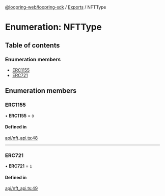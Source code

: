 [@loopring-web/loopring-sdk](../README.md) / [Exports](../modules.md) / NFTType

# Enumeration: NFTType

## Table of contents

### Enumeration members

- [ERC1155](NFTType.md#erc1155)
- [ERC721](NFTType.md#erc721)

## Enumeration members

### ERC1155

• **ERC1155** = `0`

#### Defined in

[api/nft_api.ts:48](https://github.com/Loopring/loopring_sdk/blob/81e0b16/src/api/nft_api.ts#L48)

___

### ERC721

• **ERC721** = `1`

#### Defined in

[api/nft_api.ts:49](https://github.com/Loopring/loopring_sdk/blob/81e0b16/src/api/nft_api.ts#L49)

